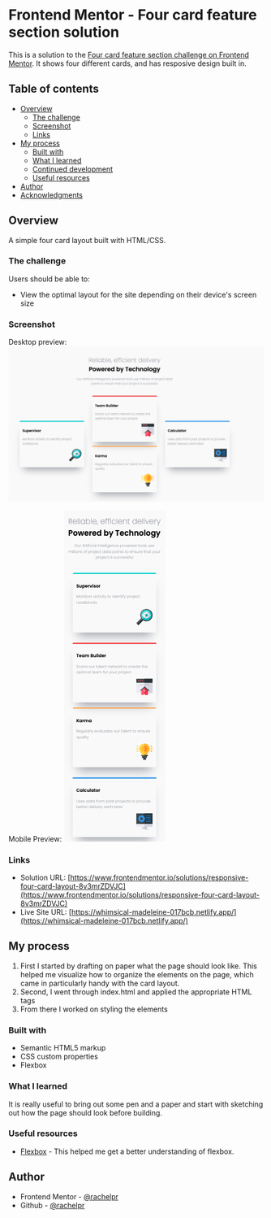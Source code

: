 # Frontend Mentor - Four card feature section solution

This is a solution to the [Four card feature section challenge on Frontend Mentor](https://www.frontendmentor.io/challenges/four-card-feature-section-weK1eFYK). It shows four different cards, and has resposive design built in.

## Table of contents

- [Overview](#overview)
  - [The challenge](#the-challenge)
  - [Screenshot](#screenshot)
  - [Links](#links)
- [My process](#my-process)
  - [Built with](#built-with)
  - [What I learned](#what-i-learned)
  - [Continued development](#continued-development)
  - [Useful resources](#useful-resources)
- [Author](#author)
- [Acknowledgments](#acknowledgments)

## Overview
A simple four card layout built with HTML/CSS.

### The challenge

Users should be able to:

- View the optimal layout for the site depending on their device's screen size

### Screenshot

Desktop preview:
![Desktop preview](./images/screenshots/desktop_preview.png)

Mobile Preview:
![Mobile preview](./images/screenshots/mobile_preview.png)

### Links

- Solution URL: [https://www.frontendmentor.io/solutions/responsive-four-card-layout-8v3mrZDVJC](https://www.frontendmentor.io/solutions/responsive-four-card-layout-8v3mrZDVJC)
- Live Site URL: [https://whimsical-madeleine-017bcb.netlify.app/](https://whimsical-madeleine-017bcb.netlify.app/)

## My process

1. First I started by drafting on paper what the page should look like. This helped me visualize how to organize the elements on the page, which came in particularly handy with the card layout.
2. Second, I went through index.html and applied the appropriate HTML tags
3. From there I worked on styling the elements

### Built with

- Semantic HTML5 markup
- CSS custom properties
- Flexbox

### What I learned

It is really useful to bring out some pen and a paper and start with sketching out how the page should look before building.

### Useful resources

- [Flexbox](https://developer.mozilla.org/en-US/docs/Learn/CSS/CSS_layout/Flexbox) - This helped me get a better understanding of flexbox.

## Author

- Frontend Mentor - [@rachelpr](https://www.frontendmentor.io/profile/rachelpr)
- Github - [@rachelpr](https://github.com/rachelpr)
